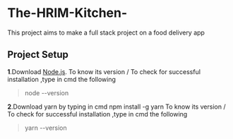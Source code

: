 # The-HRIM-Kitchen-

This project aims to make a full stack project on a food delivery app

## Project Setup

**1**.Download [Node.js](https://nodejs.org/en).
To know its version / To check for successful installation ,type in cmd the following

> node --version

**2**.Download yarn by typing in cmd
npm install -g yarn
To know its version / To check for successful installation ,type in cmd the following

> yarn --version
